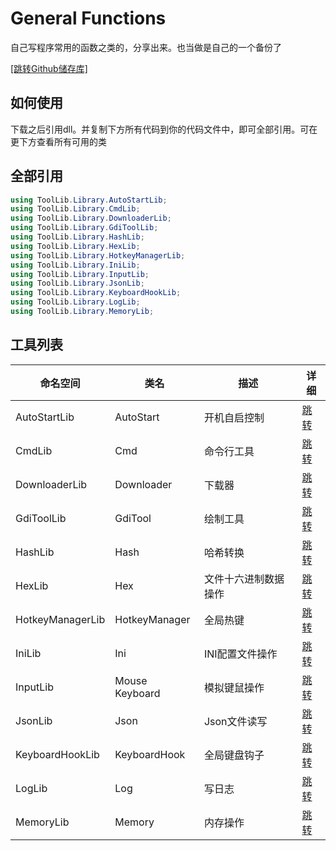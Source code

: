 # General Functions

自己写程序常用的函数之类的，分享出来。也当做是自己的一个备份了

[[跳转Github储存库]](https://github.com/isHuaMouRen/GeneralFunctions)

## 如何使用

下载之后引用dll。并复制下方所有代码到你的代码文件中，即可全部引用。可在更下方查看所有可用的类

## 全部引用

``` C#
using ToolLib.Library.AutoStartLib;
using ToolLib.Library.CmdLib;
using ToolLib.Library.DownloaderLib;
using ToolLib.Library.GdiToolLib;
using ToolLib.Library.HashLib;
using ToolLib.Library.HexLib;
using ToolLib.Library.HotkeyManagerLib;
using ToolLib.Library.IniLib;
using ToolLib.Library.InputLib;
using ToolLib.Library.JsonLib;
using ToolLib.Library.KeyboardHookLib;
using ToolLib.Library.LogLib;
using ToolLib.Library.MemoryLib;
```

## 工具列表

|命名空间|类名|描述|详细|
|-|-|-|-|
|AutoStartLib       |AutoStart      |开机自启控制       |[跳转](/Wiki/AutoStartLib.md)|
|CmdLib             |Cmd            |命令行工具         |[跳转](/Wiki/CmdLib.md)|
|DownloaderLib      |Downloader     |下载器             |[跳转](/Wiki/DownloaderLib.md)|
|GdiToolLib         |GdiTool        |绘制工具           |[跳转](/Wiki/GdiToolLib.md)|
|HashLib            |Hash           |哈希转换           |[跳转](/Wiki/HashLib.md)|
|HexLib             |Hex            |文件十六进制数据操作 |[跳转](/Wiki/HexLib.md)|
|HotkeyManagerLib   |HotkeyManager  |全局热键           |[跳转](/Wiki/HotkeyManagerLib.md)|
|IniLib             |Ini            |INI配置文件操作    |[跳转](/Wiki/IniLib.md)|
|InputLib           |Mouse Keyboard |模拟键鼠操作       |[跳转](/Wiki/InputLib.md)|
|JsonLib            |Json           |Json文件读写       |[跳转](/Wiki/JsonLib.md)|
|KeyboardHookLib    |KeyboardHook   |全局键盘钩子       |[跳转](/Wiki/KeyboardHookLib.md)|
|LogLib             |Log            |写日志             |[跳转](/Wiki/LogLib.md)|
|MemoryLib          |Memory         |内存操作           |[跳转](/Wiki/MemoryLib.md)|
